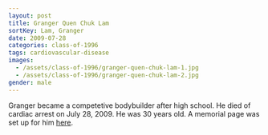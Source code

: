 ```yaml
---
layout: post
title: Granger Quen Chuk Lam
sortKey: Lam, Granger
date: 2009-07-28
categories: class-of-1996
tags: cardiovascular-disease
images:
  - /assets/class-of-1996/granger-quen-chuk-lam-1.jpg
  - /assets/class-of-1996/granger-quen-chuk-lam-2.jpg
gender: male
---
```

Granger became a competetive bodybuilder after high school.  He died of cardiac arrest on July 28, 2009.  He was 30 years old.  A memorial page was set up for him [here](http://www.grangerlam.com/).
